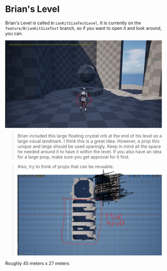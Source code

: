 # Brian's Level

Brian's Level is called `BrianKitSizeTestLevel`. It is currently on the `feature/BrianKitSizeTest` branch, so if you want to open it and look around, you can.

![](<../../../../_Meta/Attachments/Pasted image 20250524002117.png>)

> Brian included this large floating crystal orb at the end of his level as a large visual landmark. I think this is a great idea. However, a prop this unique and large should be used sparingly. Keep in mind all the space he needed around it to have it within the level. If you also have an idea for a large prop, make sure you get approval for it first. 

> Also, try to think of props that can be reusable. 
![](<../../../../_Meta/Attachments/Pasted image 20250524011029.png>)

Roughly 45 meters x 27 meters
